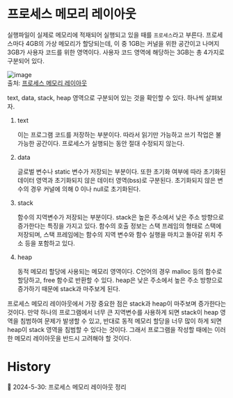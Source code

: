 # 프로세스 메모리 레이아웃

실행파일이 실제로 메모리에 적재되어 실행되고 있을 때를 `프로세스`라고 부른다. 프로세스마다 4GB의 가상 메모리가 할당되는데, 이 중 1GB는 커널을 위한 공간이고 나머지 3GB가 사용자 코드를 위한 영역이다. 사용자 코드 영역에 해당하는 3GB는 총 4가지로 구분되어 있다.

![image](https://github.com/Ohjiwoo-lab/TIL/assets/74577768/8dcabe4a-7435-4c19-9815-102e45089d41)   
출처: [프로세스 메모리 레이아웃](https://velog.io/@dahyeon405/%ED%94%84%EB%A1%9C%EC%84%B8%EC%8A%A4-%EB%A9%94%EB%AA%A8%EB%A6%AC-%EB%A0%88%EC%9D%B4%EC%95%84%EC%9B%83)

text, data, stack, heap 영역으로 구분되어 있는 것을 확인할 수 있다. 하나씩 살펴보자.

1. text

    이는 프로그램 코드를 저장하는 부분이다. 따라서 읽기만 가능하고 쓰기 작업은 불가능한 공간이다. 프로세스가 실행되는 동안 절대 수정되지 않는다.

2. data

    글로벌 변수나 static 변수가 저장되는 부분이다. 또한 초기화 여부에 따라 초기화된 데이터 영역과 초기화되지 않은 데이터 영역(bss)로 구분된다. 초기화되지 않은 변수의 경우 커널에 의해 0 이나 null로 초기화된다.

3. stack

    함수의 지역변수가 저장되는 부분이다. stack은 높은 주소에서 낮은 주소 방향으로 증가한다는 특징을 가지고 있다. 함수의 호출 정보는 스택 프레임의 형태로 스택에 저장되며, 스택 프레임에는 함수의 지역 변수와 함수 실행을 마치고 돌아갈 위치 주소 등을 포함하고 있다.

4. heap

    동적 메모리 할당에 사용되는 메모리 영역이다. C언어의 경우 malloc 등의 함수로 할당하고, free 함수로 반환할 수 있다. heap은 낮은 주소에서 높은 주소 방향으로 증가하기 때문에 stack과 마주보게 된다.

프로세스 메모리 레이아웃에서 가장 중요한 점은 stack과 heap이 마주보며 증가한다는 것이다. 만약 하나의 프로그램에서 너무 큰 지역변수를 사용하게 되면 stack이 heap 영역을 침범하여 문제가 발생할 수 있고, 반대로 동적 메모리 할당을 너무 많이 하게 되면 heap이 stack 영역을 침범할 수 있다는 것이다. 그래서 프로그램을 작성할 때에는 이러한 메모리 레이아웃을 반드시 고려해야 할 것이다.

# History

📌 2024-5-30: 프로세스 메모리 레이아웃 정리   